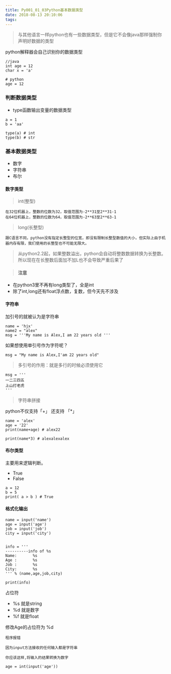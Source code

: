 ```yaml
---
title: Py001_01_03Python基本数据类型
date: 2018-08-13 20:10:06
tags:
---
```


> 与其他语言一样python也有一些数据类型，但是它不会像java那样强制你声明好数据的类型

python解释器会自己识别你的数据类型

```
//java
int age = 12
char x = 'a'

# python
age = 12
```
### 判断数据类型

- type函数输出变量的数据类型

```
a = 1
b = 'aa'

type(a) # int
type(b) # str
```

### 基本数据类型

- 数字
- 字符串
- 布尔

#### 数字类型

> int(整型)

```
在32位机器上，整数的位数为32，取值范围为-2**31至2**31-1
在64位机器上，整数的位数为64，取值范围为-2**63至2**63-1
```

> long(长整型)

```
跟C语言不同，python没有指定长整型的位宽，即没有限制长整型数值的大小，但实际上由于机器内存有限，我们使用的长整型也不可能无限大。
```

> 从python2.2起，如果整数溢出，python会自动将整数数据转换为长整数。所以现在在长整数后面加不加L也不会导致严重后果了

> #### 注意

- 在python3里不再有long类型了，全是int
- 除了int,long还有float浮点数，复数，但今天先不涉及

#### 字符串

加引号的就被认为是字符串

```
name = 'hjx'
name2 = "alex"
msg = '''My name is Alex,I am 22 years old '''
```

如果想使用单引号作为字符呢？

```
msg = "My name is Alex,I'am 22 years old"
```

> 多引号的作用：就是多行的时候必须使用它

```
msg = '''
一二三四五
上山打老虎
'''
```

> 字符串拼接

python不仅支持「+」 还支持 「*」

```
name = 'alex'
age = '22'
print(name+age) # alex22

print(name*3) # alexalexalex
```

#### 布尔类型

主要用来逻辑判断。

- True
- False

```
a = 12
b = 5
print( a > b ) # True
```

#### 格式化输出

```
name = input('name')
age = input('age')
job = input('job')
city = input('city')


info = '''
----------info of %s
Name:       %s
Age :       %s
Job :       %s
City:       %s
''' % (name,age,job,city)

print(info)
```

占位符

- %s 就是string
- %d 就是数字
- %f 就是float

修改Age的占位符为 %d

```
程序报错

因为input方法接收的任何输入都是字符串

你应该这样,将输入的结果转换为数字

age = int(input('age'))
```